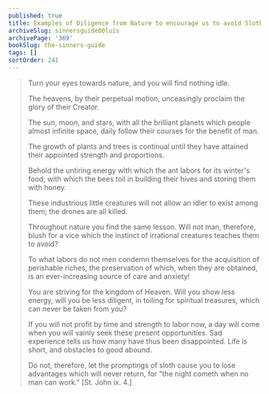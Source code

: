 ```yaml
---
published: true
title: Examples of Diligence from Nature to encourage us to avoid Sloth and labor for Heaven
archiveSlug: sinnersguide00luis
archivePage: '369'
bookSlug: the-sinners-guide
tags: []
sortOrder: 241
---
```


> Turn your eyes towards nature, and you will find nothing idle.
>
> The heavens, by their perpetual motion, unceasingly proclaim the glory of their Creator.
>
> The sun, moon, and stars, with all the brilliant planets which people almost infinite space, daily follow their courses for the benefit of man.
>
> The growth of plants and trees is continual until they have attained their appointed strength and proportions.
>
> Behold the untiring energy with which the ant labors for its winter's food; with which the bees toil in building their hives and storing them with honey.
>
> These industrious little creatures will not allow an idler to exist among them; the drones are all killed.
>
> Throughout nature you find the same lesson. Will not man, therefore, blush for a vice which the instinct of irrational creatures teaches them to avoid?
>
> To what labors do not men condemn themselves for the acquisition of perishable riches, the preservation of which, when they are obtained, is an ever-increasing source of care and anxiety!
>
> You are striving for the kingdom of Heaven. Will you show less energy, will you be less diligent, in toiling for spiritual treasures, which can never be taken from you?
>
> If you will not profit by time and strength to labor now, a day will come when you will vainly seek these present opportunities. Sad experience tells us how many have thus been disappointed. Life is short, and obstacles to good abound.
>
> Do not, therefore, let the promptings of sloth cause you to lose advantages which will never return, for "the night cometh when no man can work." [St. John ix. 4.]
